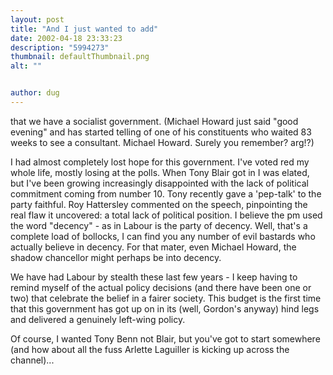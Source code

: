 ```yaml
---
layout: post
title: "And I just wanted to add"
date: 2002-04-18 23:33:23
description: "5994273"
thumbnail: defaultThumbnail.png
alt: ""


author: dug
---
```


<p>that we have a socialist government. (Michael Howard just said "good evening" and has started telling of one of his constituents who waited 83 weeks to see a consultant. Michael Howard. Surely you remember? arg!?)</p>

<p>I had almost completely lost hope for this government. I've voted red my whole life, mostly losing at the polls. When Tony Blair got in I was elated, but I've been growing increasingly disappointed with the lack of political commitment coming from number 10. Tony recently gave a 'pep-talk' to the party faithful. Roy Hattersley commented on the speech, pinpointing the real flaw it uncovered: a total lack of political position. I believe the pm used the word "decency" - as in Labour is the party of decency. Well, that's a complete load of bollocks, I can find you any number of evil bastards who actually believe in decency. For that mater, even Michael Howard, the shadow chancellor might perhaps be into decency.</p>

<p>We have had Labour by stealth these last few years - I keep having to remind myself of the actual policy decisions (and there have been one or two) that celebrate the belief in a fairer society. This budget is the first time that this government has got up on in its (well, Gordon's anyway) hind legs and delivered a genuinely left-wing policy.</p>

<p>Of course, I wanted Tony Benn not Blair, but you've got to start somewhere (and how about all the fuss Arlette Laguiller is kicking up across the channel)...</p>
